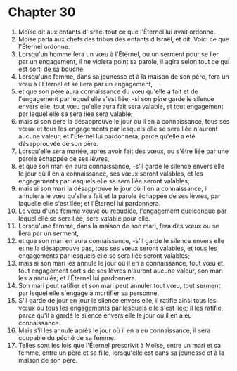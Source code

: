 # Chapter 30

1. Moïse dit aux enfants d'Israël tout ce que l'Éternel lui avait ordonné.
2. Moïse parla aux chefs des tribus des enfants d'Israël, et dit: Voici ce que l'Éternel ordonne.
3. Lorsqu'un homme fera un vœu à l'Éternel, ou un serment pour se lier par un engagement, il ne violera point sa parole, il agira selon tout ce qui est sorti de sa bouche.
4. Lorsqu'une femme, dans sa jeunesse et à la maison de son père, fera un vœu à l'Éternel et se liera par un engagement,
5. et que son père aura connaissance du vœu qu'elle a fait et de l'engagement par lequel elle s'est liée, -si son père garde le silence envers elle, tout vœu qu'elle aura fait sera valable, et tout engagement par lequel elle se sera liée sera valable;
6. mais si son père la désapprouve le jour où il en a connaissance, tous ses vœux et tous les engagements par lesquels elle se sera liée n'auront aucune valeur; et l'Éternel lui pardonnera, parce qu'elle a été désapprouvée de son père.
7. Lorsqu'elle sera mariée, après avoir fait des vœux, ou s'être liée par une parole échappée de ses lèvres,
8. et que son mari en aura connaissance, -s'il garde le silence envers elle le jour où il en a connaissance, ses vœux seront valables, et les engagements par lesquels elle se sera liée seront valables;
9. mais si son mari la désapprouve le jour où il en a connaissance, il annulera le vœu qu'elle a fait et la parole échappée de ses lèvres, par laquelle elle s'est liée; et l'Éternel lui pardonnera.
10. Le vœu d'une femme veuve ou répudiée, l'engagement quelconque par lequel elle se sera liée, sera valable pour elle.
11. Lorsqu'une femme, dans la maison de son mari, fera des vœux ou se liera par un serment,
12. et que son mari en aura connaissance, -s'il garde le silence envers elle et ne la désapprouve pas, tous ses vœux seront valables, et tous les engagements par lesquels elle se sera liée seront valables;
13. mais si son mari les annule le jour où il en a connaissance, tout vœu et tout engagement sortis de ses lèvres n'auront aucune valeur, son mari les a annulés; et l'Éternel lui pardonnera.
14. Son mari peut ratifier et son mari peut annuler tout vœu, tout serment par lequel elle s'engage à mortifier sa personne.
15. S'il garde de jour en jour le silence envers elle, il ratifie ainsi tous les vœux ou tous les engagements par lesquels elle s'est liée; il les ratifie, parce qu'il a gardé le silence envers elle le jour où il en a eu connaissance.
16. Mais s'il les annule après le jour où il en a eu connaissance, il sera coupable du péché de sa femme.
17. Telles sont les lois que l'Éternel prescrivit à Moïse, entre un mari et sa femme, entre un père et sa fille, lorsqu'elle est dans sa jeunesse et à la maison de son père.

